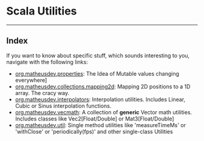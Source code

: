 [org.matheusdev.properties]: https://github.com/matheus23/ScalaUtils/tree/master/ScalaUtils/src/org/matheusdev/properties "org.matheusdev.properties"
[org.matheusdev.collections.mapping2d]: https://github.com/matheus23/ScalaUtils/tree/master/ScalaUtils/src/org/matheusdev/collections/mapping2d "org.matheusdev.collections.mapping2d"
[org.matheusdev.interpolators]: https://github.com/matheus23/ScalaUtils/tree/master/ScalaUtils/src/org/matheusdev/interpolators "org.matheusdev.interpolators"
[org.matheusdev.vecmath]: https://github.com/matheus23/ScalaUtils/tree/master/ScalaUtils/src/org/matheusdev/vecmath "org.matheusdev.vecmath"
[org.matheusdev.util]: https://github.com/matheus23/ScalaUtils/tree/master/ScalaUtils/src/org/matheusdev/util "org.matheusdev.util"

# Scala Utilities
<hr />

## Index

If you want to know about specific stuff, which sounds interesting to you, navigate with the following links:
 * [org.matheusdev.properties][org.matheusdev.properties]: The Idea of Mutable values changing everywhere]
 * [org.matheusdev.collections.mapping2d][org.matheusdev.collections.mapping2d]: Mapping 2D positions to a 1D array. The cracy way.
 * [org.matheusdev.interpolators][org.matheusdev.interpolators]: Interpolation utilities. Includes Linear, Cubic or Sinus interpolation functions.
 * [org.matheusdev.vecmath][org.matheusdev.vecmath]: A collection of **generic** Vector math utilities. Includes classes like Vec2[Float/Double] or Mat3[Float/Double]
 * [org.matheusdev.util][org.matheusdev.util]: Single method utilities like 'measureTimeMs' or 'withClose' or 'periodically(fps)' and other single-class Utilities
